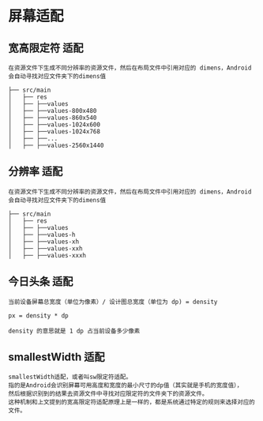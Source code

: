 # 屏幕适配

## 宽高限定符 适配

    在资源文件下生成不同分辨率的资源文件，然后在布局文件中引用对应的 dimens，Android 会自动寻找对应文件夹下的dimens值

    ├── src/main
    │   ├── res
    │   ├── ├──values
    │   ├── ├──values-800x480
    │   ├── ├──values-860x540
    │   ├── ├──values-1024x600
    │   ├── ├──values-1024x768
    │   ├── ├──...
    │   ├── ├──values-2560x1440

## 分辨率 适配

    在资源文件下生成不同分辨率的资源文件，然后在布局文件中引用对应的 dimens，Android 会自动寻找对应文件夹下的dimens值

    ├── src/main
    │   ├── res
    │   ├── ├──values
    │   ├── ├──values-h
    │   ├── ├──values-xh
    │   ├── ├──values-xxh
    │   ├── ├──values-xxxh

## 今日头条 适配

    当前设备屏幕总宽度（单位为像素）/ 设计图总宽度（单位为 dp) = density

    px = density * dp
    
    density 的意思就是 1 dp 占当前设备多少像素



## smallestWidth 适配

    smallestWidth适配，或者叫sw限定符适配。
    指的是Android会识别屏幕可用高度和宽度的最小尺寸的dp值（其实就是手机的宽度值），
    然后根据识别到的结果去资源文件中寻找对应限定符的文件夹下的资源文件。
    这种机制和上文提到的宽高限定符适配原理上是一样的，都是系统通过特定的规则来选择对应的文件。